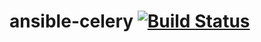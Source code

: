 # ansible-celery [![Build Status](https://travis-ci.org/futurice/ansible-celery.svg?branch=master)](https://travis-ci.org/futurice/ansible-celery)
